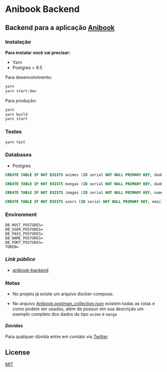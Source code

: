 # Anibook Backend

## Backend para a aplicação [Anibook](https://github.com/Bruce2107/anibook-frontend)

### **Instalação**

**Para instalar você vai precisar:**

- Yarn
- Postgres > 9.5

Para desenvolvimento:

```sh
yarn
yarn start:dev
```

Para produção:

```sh
yarn
yarn build
yarn start
```

### **Testes**

```sh
yarn test
```

### **Databases**

- Postgres

```sql
CREATE TABLE IF NOT EXISTS animes (ID serial NOT NULL PRIMARY KEY, dados json NOT NULL);

CREATE TABLE IF NOT EXISTS mangas (ID serial NOT NULL PRIMARY KEY, dados json NOT NULL);

CREATE TABLE IF NOT EXISTS images (ID serial NOT NULL PRIMARY KEY, name text NOT NULL, folder text NOT NULL, "contentType" text NOT NULL, image bytea NOT NULL);

CREATE TABLE IF NOT EXISTS users (ID serial NOT NULL PRIMARY KEY, email text NOT NULL, nickname text NOT NULL);

```

### **Environment**

```env
DB_HOST_POSTGRES=
DB_USER_POSTGRES=
DB_PASS_POSTGRES=
DB_NAME_POSTGRES=
DB_PORT_POSTGRES=
TOKEN=
```

### **_Link público_**

- [anibook-backend](https://anibook-backend.herokuapp.com/)

### **Notas**

- No projeto já existe um arquivo docker-compose.

- No arquivo [Anibook.postman_collection.json](https://github.com/Bruce2107/anibook-backend/blob/development/Anibook.postman_collection.json) existem todas as rotas e como podem ser usadas, além de possuir em sua descrição um exemplo completo dos dados do tipo `anime` e `manga`

#### _Dúvidas_

Para qualquer dúvida entre em contato via [Twitter](https://twitter.com/Bruce2107).

## License

[MIT](https://github.com/Bruce2107/anibook-backend/blob/development/LICENSE)
